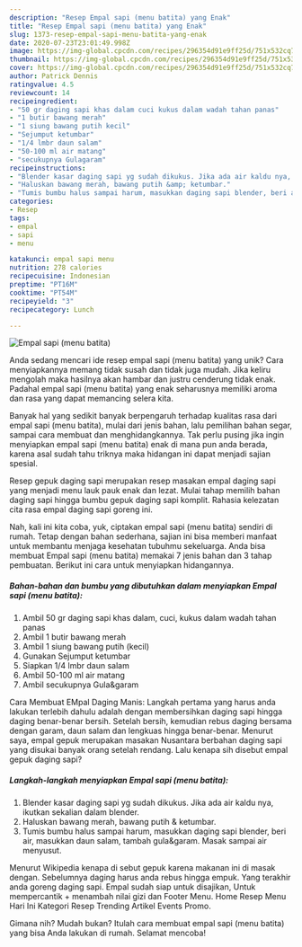 ```yaml
---
description: "Resep Empal sapi (menu batita) yang Enak"
title: "Resep Empal sapi (menu batita) yang Enak"
slug: 1373-resep-empal-sapi-menu-batita-yang-enak
date: 2020-07-23T23:01:49.998Z
image: https://img-global.cpcdn.com/recipes/296354d91e9ff25d/751x532cq70/empal-sapi-menu-batita-foto-resep-utama.jpg
thumbnail: https://img-global.cpcdn.com/recipes/296354d91e9ff25d/751x532cq70/empal-sapi-menu-batita-foto-resep-utama.jpg
cover: https://img-global.cpcdn.com/recipes/296354d91e9ff25d/751x532cq70/empal-sapi-menu-batita-foto-resep-utama.jpg
author: Patrick Dennis
ratingvalue: 4.5
reviewcount: 14
recipeingredient:
- "50 gr daging sapi khas dalam cuci kukus dalam wadah tahan panas"
- "1 butir bawang merah"
- "1 siung bawang putih kecil"
- "Sejumput ketumbar"
- "1/4 lmbr daun salam"
- "50-100 ml air matang"
- "secukupnya Gulagaram"
recipeinstructions:
- "Blender kasar daging sapi yg sudah dikukus. Jika ada air kaldu nya, ikutkan sekalian dalam blender."
- "Haluskan bawang merah, bawang putih &amp; ketumbar."
- "Tumis bumbu halus sampai harum, masukkan daging sapi blender, beri air, masukkan daun salam, tambah gula&amp;garam. Masak sampai air menyusut."
categories:
- Resep
tags:
- empal
- sapi
- menu

katakunci: empal sapi menu 
nutrition: 278 calories
recipecuisine: Indonesian
preptime: "PT16M"
cooktime: "PT54M"
recipeyield: "3"
recipecategory: Lunch

---
```



![Empal sapi (menu batita)](https://img-global.cpcdn.com/recipes/296354d91e9ff25d/751x532cq70/empal-sapi-menu-batita-foto-resep-utama.jpg)

Anda sedang mencari ide resep empal sapi (menu batita) yang unik? Cara menyiapkannya memang tidak susah dan tidak juga mudah. Jika keliru mengolah maka hasilnya akan hambar dan justru cenderung tidak enak. Padahal empal sapi (menu batita) yang enak seharusnya memiliki aroma dan rasa yang dapat memancing selera kita.

Banyak hal yang sedikit banyak berpengaruh terhadap kualitas rasa dari empal sapi (menu batita), mulai dari jenis bahan, lalu pemilihan bahan segar, sampai cara membuat dan menghidangkannya. Tak perlu pusing jika ingin menyiapkan empal sapi (menu batita) enak di mana pun anda berada, karena asal sudah tahu triknya maka hidangan ini dapat menjadi sajian spesial.

Resep gepuk daging sapi merupakan resep masakan empal daging sapi yang menjadi menu lauk pauk enak dan lezat. Mulai tahap memilih bahan daging sapi hingga bumbu gepuk daging sapi komplit. Rahasia kelezatan cita rasa empal daging sapi goreng ini.


Nah, kali ini kita coba, yuk, ciptakan empal sapi (menu batita) sendiri di rumah. Tetap dengan bahan sederhana, sajian ini bisa memberi manfaat untuk membantu menjaga kesehatan tubuhmu sekeluarga. Anda bisa membuat Empal sapi (menu batita) memakai 7 jenis bahan dan 3 tahap pembuatan. Berikut ini cara untuk menyiapkan hidangannya.

<!--inarticleads1-->

##### Bahan-bahan dan bumbu yang dibutuhkan dalam menyiapkan Empal sapi (menu batita):

1. Ambil 50 gr daging sapi khas dalam, cuci, kukus dalam wadah tahan panas
1. Ambil 1 butir bawang merah
1. Ambil 1 siung bawang putih (kecil)
1. Gunakan Sejumput ketumbar
1. Siapkan 1/4 lmbr daun salam
1. Ambil 50-100 ml air matang
1. Ambil secukupnya Gula&amp;garam


Cara Membuat EMpal Daging Manis: Langkah pertama yang harus anda lakukan terlebih dahulu adalah dengan membersihkan daging sapi hingga daging benar-benar bersih. Setelah bersih, kemudian rebus daging bersama dengan garam, daun salam dan lengkuas hingga benar-benar. Menurut saya, empal gepuk merupakan masakan Nusantara berbahan daging sapi yang disukai banyak orang setelah rendang. Lalu kenapa sih disebut empal gepuk daging sapi? 

<!--inarticleads2-->

##### Langkah-langkah menyiapkan Empal sapi (menu batita):

1. Blender kasar daging sapi yg sudah dikukus. Jika ada air kaldu nya, ikutkan sekalian dalam blender.
1. Haluskan bawang merah, bawang putih &amp; ketumbar.
1. Tumis bumbu halus sampai harum, masukkan daging sapi blender, beri air, masukkan daun salam, tambah gula&amp;garam. Masak sampai air menyusut.


Menurut Wikipedia kenapa di sebut gepuk karena makanan ini di masak dengan. Sebelumnya daging harus anda rebus hingga empuk. Yang terakhir anda goreng daging sapi. Empal sudah siap untuk disajikan, Untuk mempercantik + menambah nilai gizi dan Footer Menu. Home Resep Menu Hari Ini Kategori Resep Trending Artikel Events Promo. 

Gimana nih? Mudah bukan? Itulah cara membuat empal sapi (menu batita) yang bisa Anda lakukan di rumah. Selamat mencoba!
